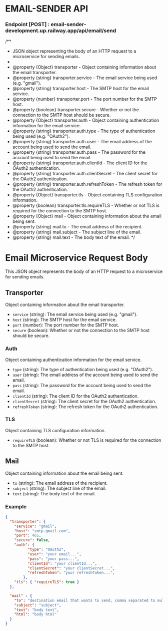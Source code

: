 # EMAIL-SENDER API 
### Endpoint [POST] : email-sender-development.up.railway.app/api/email/send 
/**
 * JSON object representing the body of an HTTP request to a microservice for sending emails.
 * 
 * @property {Object} transporter - Object containing information about the email transporter.
 * @property {string} transporter.service - The email service being used (e.g. "gmail").
 * @property {string} transporter.host - The SMTP host for the email service.
 * @property {number} transporter.port - The port number for the SMTP host.
 * @property {boolean} transporter.secure - Whether or not the connection to the SMTP host should be secure.
 * @property {Object} transporter.auth - Object containing authentication information for the email service.
 * @property {string} transporter.auth.type - The type of authentication being used (e.g. "OAuth2").
 * @property {string} transporter.auth.user - The email address of the account being used to send the email.
 * @property {string} transporter.auth.pass - The password for the account being used to send the email.
 * @property {string} transporter.auth.clientId - The client ID for the OAuth2 authentication.
 * @property {string} transporter.auth.clientSecret - The client secret for the OAuth2 authentication.
 * @property {string} transporter.auth.refreshToken - The refresh token for the OAuth2 authentication.
 * @property {Object} transporter.tls - Object containing TLS configuration information.
 * @property {boolean} transporter.tls.requireTLS - Whether or not TLS is required for the connection to the SMTP host.
 * @property {Object} mail - Object containing information about the email being sent.
 * @property {string} mail.to - The email address of the recipient.
 * @property {string} mail.subject - The subject line of the email.
 * @property {string} mail.text - The body text of the email.
 */
# Email Microservice Request Body

This JSON object represents the body of an HTTP request to a microservice for sending emails.

## Transporter

Object containing information about the email transporter.

- `service` (string): The email service being used (e.g. "gmail").
- `host` (string): The SMTP host for the email service.
- `port` (number): The port number for the SMTP host.
- `secure` (boolean): Whether or not the connection to the SMTP host should be secure.

### Auth

Object containing authentication information for the email service.

- `type` (string): The type of authentication being used (e.g. "OAuth2").
- `user` (string): The email address of the account being used to send the email.
- `pass` (string): The password for the account being used to send the email.
- `clientId` (string): The client ID for the OAuth2 authentication.
- `clientSecret` (string): The client secret for the OAuth2 authentication.
- `refreshToken` (string): The refresh token for the OAuth2 authentication.

### TLS

Object containing TLS configuration information.

- `requireTLS` (boolean): Whether or not TLS is required for the connection to the SMTP host.

## Mail

Object containing information about the email being sent.

- `to` (string): The email address of the recipient.
- `subject` (string): The subject line of the email.
- `text` (string): The body text of the email.

### Example

```json
{
  "transporter": {
    "service": "gmail",
    "host": "smtp.gmail.com",
    "port": 465,
    "secure": false,
    "auth": {
          "type": "OAuth2",
          "user": "your email...",
          "pass": "your pass...",
          "clientId": "your clientId...",
          "clientSecret": "your clientSecret...",
          "refreshToken": "your refreshToken...",
        },
    "tls": { "requireTLS": true }
  },

  "mail" : {
    "to": "destination email that wants to send, comma separated to multiple",
    "subject": "subject",
    "text": "body text",
    "html": "body html"
  }
} 
```